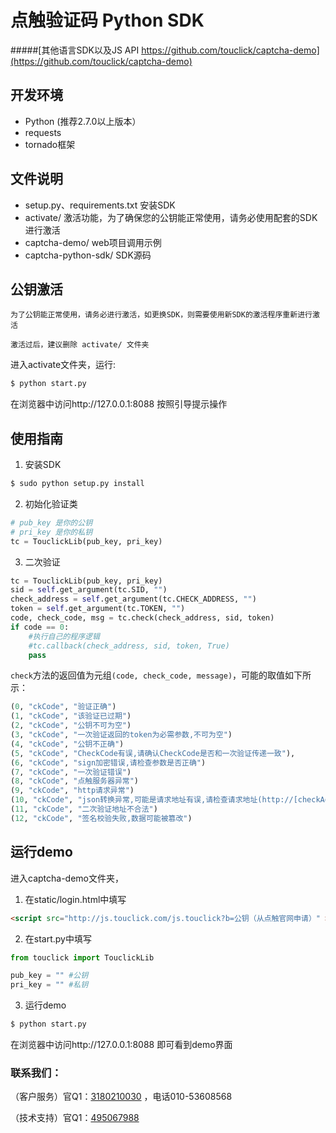 # 点触验证码 Python SDK

#####[其他语言SDK以及JS API https://github.com/touclick/captcha-demo](https://github.com/touclick/captcha-demo)

## 开发环境

 - Python (推荐2.7.0以上版本）
 - requests
 - tornado框架

## 文件说明

* setup.py、requirements.txt 安装SDK
* activate/ 激活功能，为了确保您的公钥能正常使用，请务必使用配套的SDK进行激活
* captcha-demo/ web项目调用示例
* captcha-python-sdk/ SDK源码

## 公钥激活

`为了公钥能正常使用，请务必进行激活，如更换SDK，则需要使用新SDK的激活程序重新进行激活`

`激活过后，建议删除 activate/ 文件夹`

进入activate文件夹，运行:

```bash
$ python start.py
```

在浏览器中访问http://127.0.0.1:8088 按照引导提示操作


## 使用指南

1. 安装SDK

  ```bash
  $ sudo python setup.py install
  ```

2. 初始化验证类

  ```python
  # pub_key 是你的公钥
  # pri_key 是你的私钥
  tc = TouclickLib(pub_key, pri_key)
  ```

3. 二次验证

  ```python
  tc = TouclickLib(pub_key, pri_key)
  sid = self.get_argument(tc.SID, "")
  check_address = self.get_argument(tc.CHECK_ADDRESS, "")
  token = self.get_argument(tc.TOKEN, "")
  code, check_code, msg = tc.check(check_address, sid, token)
  if code == 0:
      #执行自己的程序逻辑
      #tc.callback(check_address, sid, token, True)
      pass
  ```

  `check`方法的返回值为元组`(code, check_code, message)`，可能的取值如下所示：

  ```python
  (0, "ckCode", "验证正确")
  (1, "ckCode", "该验证已过期")
  (2, "ckCode", "公钥不可为空")
  (3, "ckCode", "一次验证返回的token为必需参数,不可为空")
  (4, "ckCode", "公钥不正确")
  (5, "ckCode", "CheckCode有误,请确认CheckCode是否和一次验证传递一致"),
  (6, "ckCode", "sign加密错误,请检查参数是否正确")
  (7, "ckCode", "一次验证错误")
  (8, "ckCode", "点触服务器异常")
  (9, "ckCode", "http请求异常")
  (10, "ckCode", "json转换异常,可能是请求地址有误,请检查请求地址(http://[checkAddress].touclick.com/sverify.touclick2?参数)")
  (11, "ckCode", "二次验证地址不合法")
  (12, "ckCode", "签名校验失败,数据可能被篡改")
  ```

## 运行demo

进入captcha-demo文件夹，

1. 在static/login.html中填写
  ```html
  <script src="http://js.touclick.com/js.touclick?b=公钥（从点触官网申请）" ></script>
  ```

2. 在start.py中填写
  ```python
  from touclick import TouclickLib

  pub_key = "" #公钥
  pri_key = "" #私钥
  ```

3. 运行demo
  ```bash
  $ python start.py
  ```

在浏览器中访问http://127.0.0.1:8088 即可看到demo界面

### 联系我们：

（客户服务）官Q1：<a href="http://sofar.touclick.com:3000/?service=0" target="_blank">3180210030</a> ，电话010-53608568

（技术支持）官Q1：<a target="_blank" href="http://shang.qq.com/wpa/qunwpa?idkey=eae024d881e951c69bb4bbb41d1af9be9f4b861eb86bf48e8f35cf27cc24d98e">495067988</a>
